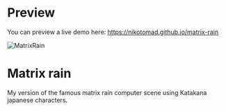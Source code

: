 # Preview
You can preview a live demo here: <a href="https://nikotomad.github.io/matrix-rain/">https://nikotomad.github.io/matrix-rain</a>

![MatrixRain](https://nikotomad.github.io/matrix-rain/preview.gif)

# Matrix rain
My version of the famous matrix rain computer scene using Katakana japanese characters.<br>

